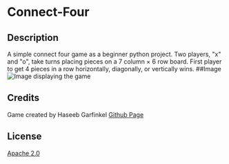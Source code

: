 # Connect-Four
## Description
A simple connect four game as a beginner python project. Two players, "x" and "o", take turns placing pieces on a 7 column × 6 row board. First player to get 4 pieces in a row horizontally, diagonally, or vertically wins.
##Image
![Image displaying the game](https://user-images.githubusercontent.com/102618747/163740203-7671b83f-c2a5-4d90-a717-aa2ad349beb6.png)
## Credits
Game created by Haseeb Garfinkel
[Github Page](https://github.com/HaseebGarfinkel)
## License
[Apache 2.0](https://github.com/HaseebGarfinkel/Connect-Four/blob/main/LICENSE)

